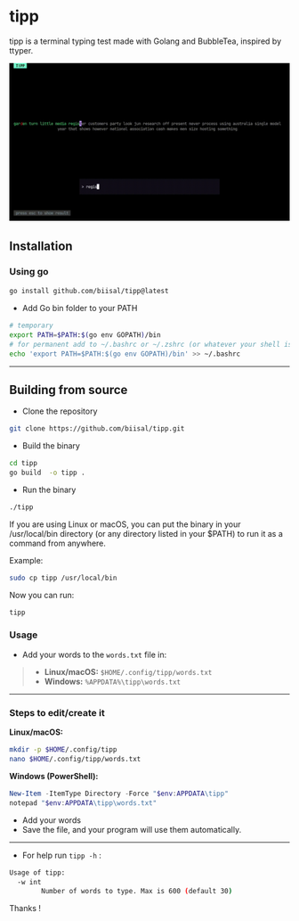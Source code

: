 # tipp

tipp is a terminal typing test made with Golang and BubbleTea, inspired by ttyper.

![tipp-demo](./assets/tipp-demo.gif)

## Installation

### Using go
```bash
go install github.com/biisal/tipp@latest
```
- Add Go bin folder to your PATH
```bash
# temporary
export PATH=$PATH:$(go env GOPATH)/bin
# for permanent add to ~/.bashrc or ~/.zshrc (or whatever your shell is)
echo 'export PATH=$PATH:$(go env GOPATH)/bin' >> ~/.bashrc
```
--- 


## Building from source
- Clone the repository
```bash
git clone https://github.com/biisal/tipp.git
```

- Build the binary
```bash
cd tipp
go build  -o tipp .
```

- Run the binary
```bash
./tipp
```
If you are using Linux or macOS, you can put the binary in your /usr/local/bin directory (or any directory listed in your $PATH) to run it as a command from anywhere.

Example:
```bash
sudo cp tipp /usr/local/bin
```
Now you can run:
```bash
tipp
```
### Usage

- Add your words to the `words.txt` file in:
>
> * **Linux/macOS:** `$HOME/.config/tipp/words.txt`
> * **Windows:** `%APPDATA%\tipp\words.txt`

---

### **Steps to edit/create it**

**Linux/macOS:**

```bash
mkdir -p $HOME/.config/tipp
nano $HOME/.config/tipp/words.txt
```

**Windows (PowerShell):**

```powershell
New-Item -ItemType Directory -Force "$env:APPDATA\tipp"
notepad "$env:APPDATA\tipp\words.txt"
```

* Add your words 
* Save the file, and your program will use them automatically.

---
- For help run `tipp -h` : 
```bash
Usage of tipp:
  -w int
        Number of words to type. Max is 600 (default 30)
```
Thanks !
